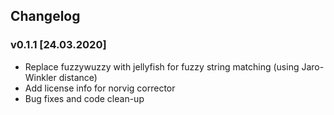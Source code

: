 ## Changelog

### v0.1.1 [24.03.2020]

- Replace fuzzywuzzy with jellyfish for fuzzy string matching (using Jaro-Winkler distance)
- Add license info for norvig corrector
- Bug fixes and code clean-up

